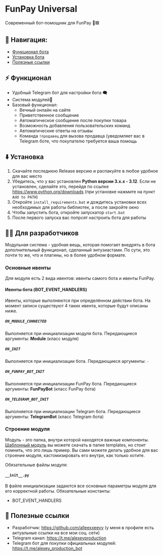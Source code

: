 # FunPay Universal
Современный бот-помощник для FunPay 🤖🟦

## 🧭 Навигация:
- [Функционал бота](#-функционал)
- [Установка бота](#%EF%B8%8F-установка)
- [Полезные ссылки](#-полезные-ссылки)

## ⚡ Функционал
- Удобный Telegram бот для настройки бота 🗨️
- Система модулей🔌
- Базовый функционал:
  - Вечный онлайн на сайте
  - Приветственное сообщение
  - Автоматическое сообщение после покупки товара
  - Возможность добавления пользовательских команд
  - Автоматические ответы на отзывы
  - Команда `!продавец` для вызова продавца (уведомляет вас в Telegram боте, что покупателю требуется ваша помощь

## ⬇️ Установка
1. Скачайте последнюю Release версию и распакуйте в любое удобное для вас место
2. Убедитесь, что у вас установлен **Python версии 3.x.x - 3.12**. Если не установлен, сделайте это, перейдя по ссылке https://www.python.org/downloads (при установке нажмите на пункт `Add to PATH`)
3. Откройте `install_requirements.bat` и дождитесь установки всех необходимых для работы библиотек, а после закройте окно
4. Чтобы запустить бота, откройте запускатор `start.bat`
5. После первого запуска вас попрсят настроить бота для работы

## 🧑‍💻 Для разработчиков
Модульная система - удобная вещь, которая помогает внедрять в бота дополнительный функционал, сделанный энтузиастами. По сути, это почти то же, что и плагины, но в более удобном формате.

### Основные ивенты
Для модуля есть 2 вида ивентов: ивенты самого бота и ивенты FunPay.

#### Ивенты бота (BOT_EVENT_HANDLERS)
Ивенты, которые выполняются при определённом действии бота. На момент записи существуют 4 таких ивента, которые будут описаны ниже.
##### `ON_MODULE_CONNECTED`
Выполняется при инициализации модуля бота.
Передающиеся аргументы: **Module** (класс модуля)
##### `ON_INIT`
Выполняется при инициализации бота.
Передающиеся аргументы: `-`
##### `ON_FUNPAY_BOT_INIT`
Выполняется при инициализации FunPay бота.
Передающиеся аргументы: **FunPayBot** (класс FunPay бота)
##### `ON_TELEGRAM_BOT_INIT`
Выполняется при инициализации Telegram бота.
Передающиеся аргументы: **TelegramBot** (класс Telegram бота)

### Строение модуля
Модуль - это папка, внутри которой находятся важные компоненты. [Шаблонный модуль](docs/CONTRIBUTING.md) вы можете скачать в папке templates, но стоит помнить, что это лишь пример. Вы сами можете делать удобное для вас строение модуля, кастомизировать его внутри, как только хотите.

Обязательные файлы модуля:
#### `__init__.py`
В файле инициализации задаются все основные параметры модуля для его корректной работы.
Обязательные константы:
- BOT_EVENT_HANDLERS

## 🔗 Полезные ссылки
- Разработчик: https://github.com/alleexxeeyy (у меня в профиле есть актуальные ссылки на все мои соц. сети)
- Telegram канал: https://t.me/alexeyproduction
- Telegram бот для покупки официальных модулей: https://t.me/alexey_production_bot
